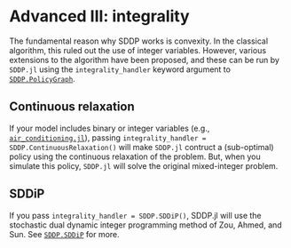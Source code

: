 # Advanced III: integrality

The fundamental reason why SDDP works is convexity. In the classical algorithm,
this ruled out the use of integer variables. However, various extensions to the
algorithm have been proposed, and these can be run by `SDDP.jl` using the
`integrality_handler` keyword argument to [`SDDP.PolicyGraph`](@ref).

## Continuous relaxation

If your model includes binary or integer variables (e.g.,
[`air_conditioning.jl`](https://github.com/odow/SDDP.jl/blob/master/examples/air_conditioning.jl)),
passing `integrality_handler = SDDP.ContinuousRelaxation()` will make
`SDDP.jl` contruct a (sub-optimal) policy using the continuous relaxation of
the problem. But, when you simulate this policy, `SDDP.jl` will solve the
original mixed-integer problem.

## SDDiP

If you pass `integrality_handler = SDDP.SDDiP()`, SDDP.jl will use the
stochastic dual dynamic integer programming method of Zou, Ahmed, and Sun. See
[`SDDP.SDDiP`](@ref) for more.
